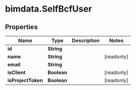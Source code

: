 # bimdata.SelfBcfUser

## Properties

Name | Type | Description | Notes
------------ | ------------- | ------------- | -------------
**id** | **String** |  | 
**name** | **String** |  | [readonly] 
**email** | **String** |  | 
**isClient** | **Boolean** |  | [readonly] 
**isProjectToken** | **Boolean** |  | [readonly] 


